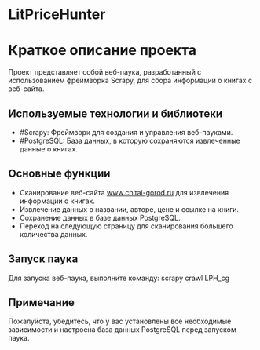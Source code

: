 # LitPriceHunter

# Краткое описание проекта

Проект представляет собой веб-паука, разработанный с использованием фреймворка Scrapy, для сбора информации о книгах с веб-сайта.

## Используемые технологии и библиотеки

- #Scrapy: Фреймворк для создания и управления веб-пауками.
- #PostgreSQL: База данных, в которую сохраняются извлеченные данные о книгах.

## Основные функции

- Сканирование веб-сайта www.chitai-gorod.ru для извлечения информации о книгах.
- Извлечение данных о названии, авторе, цене и ссылке на книги.
- Сохранение данных в базе данных PostgreSQL.
- Переход на следующую страницу для сканирования большего количества данных.

## Запуск паука

Для запуска веб-паука, выполните команду:
scrapy crawl LPH_cg

## Примечание

Пожалуйста, убедитесь, что у вас установлены все необходимые зависимости и настроена база данных PostgreSQL перед запуском паука.
